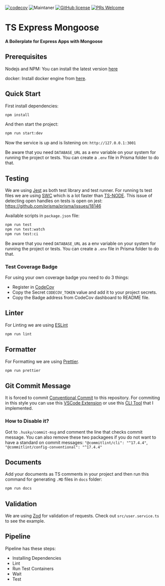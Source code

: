 [![codecov](https://codecov.io/gh/pshaddel/redbull/graph/badge.svg?token=NDKG441UN0)](https://codecov.io/gh/pshaddel/redbull)
![Maintaner](https://img.shields.io/badge/maintainer-Poorshad-blue)
[![GitHub license](https://img.shields.io/badge/license-MIT-blue.svg)](https://github.com/pshaddel/redbull/blob/master/LICENSE)
[![PRs Welcome](https://img.shields.io/badge/PRs-welcome-orange.svg)](https://github.com/pshaddel/redbull/compare)

# TS Express Mongoose

<b>A Boilerplate for Express Apps with Mongoose</b>

## Prerequisites

Nodejs and NPM: You can install the latest version [here](https://nodejs.org/en/download)

docker: Install docker engine from [here](https://docs.docker.com/get-docker/).

## Quick Start

First install dependencies:

```bash
npm install
```

And then start the project:

```bash
npm run start:dev
```

Now the service is up and is listening on: `http://127.0.0.1:3001`

Be aware that you need `DATABASE_URL` as a env variable on your system for running the project or tests. You can create a `.env` file in Prisma folder to do that.

## Testing

We are using [Jest](https://jestjs.io/) as both test library and test runner. For running ts test files we are using [SWC](https://swc.rs/docs/usage/jest) which is a lot faster than [TS-NODE](https://github.com/TypeStrong/ts-node).
This issue of detecting open handles on tests is open on jest: <https://github.com/prisma/prisma/issues/18146>

Available scripts in `package.json` file:

```bash
npm run test
npm run test:watch
npm run test:ci
```

Be aware that you need `DATABASE_URL` as a env variable on your system for running the project or tests. You can create a `.env` file in Prisma folder to do that.

### Test Coverage Badge

For using your own coverage badge you need to do 3 things:

- Register in [CodeCov](https://app.codecov.io/)
- Copy the Secret `CODECOV_TOKEN` value and add it to your project secrets.
- Copy the Badge address from CodeCov dashboard to README file.

## Linter

For Linting we are using [ESLint](https://eslint.org/)

```bash
npm run lint
```

## Formatter

For Formatting we are using [Prettier](https://prettier.io/).

```bash
npm run prettier
```

## Git Commit Message

It is forced to commit [Conventional Commit](https://www.conventionalcommits.org/en/v1.0.0/) to this repository. For commiting in this style you can use this [VSCode Extension](https://marketplace.visualstudio.com/items?itemName=vivaxy.vscode-conventional-commits) or use this [CLI Tool](https://github.com/pshaddel/homebrew-conventionalcommit) that I implemented.

### How to Disable it?

Got to `.husky/commit-msg` and comment the line that checks commit message. You can also remove these two packagees if you do not want to have a standard on commit messages: `"@commitlint/cli": "^17.4.4"`, `"@commitlint/config-conventional": "^17.4.4"`

## Documents

Add your documents as TS comments in your project and then run this command for generating `.MD` files in `docs` folder:

```bash
npm run docs
```

## Validation

We are using [Zod](https://zod.dev/) for validation of requests. Check out `src/user.service.ts` to see the example.

## Pipeline

Pipeline has these steps:

- Installing Dependencies
- Lint
- Run Test Containers
- Wait
- Test
